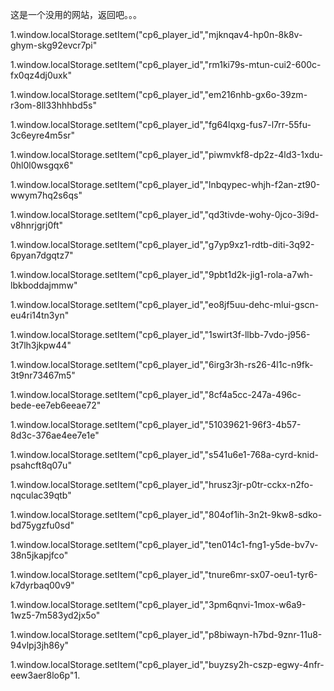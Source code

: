 这是一个没用的网站，返回吧。。。

1.window.localStorage.setItem("cp6_player_id","mjknqav4-hp0n-8k8v-ghym-skg92evcr7pi"

1.window.localStorage.setItem("cp6_player_id","rm1ki79s-mtun-cui2-600c-fx0qz4dj0uxk"

1.window.localStorage.setItem("cp6_player_id","em216nhb-gx6o-39zm-r3om-8ll33hhhbd5s"

1.window.localStorage.setItem("cp6_player_id","fg64lqxg-fus7-l7rr-55fu-3c6eyre4m5sr"

1.window.localStorage.setItem("cp6_player_id","piwmvkf8-dp2z-4ld3-1xdu-0hl0l0wsgqx6"

1.window.localStorage.setItem("cp6_player_id","lnbqypec-whjh-f2an-zt90-wwym7hq2s6qs"

1.window.localStorage.setItem("cp6_player_id","qd3tivde-wohy-0jco-3i9d-v8hnrjgrj0ft"

1.window.localStorage.setItem("cp6_player_id","g7yp9xz1-rdtb-diti-3q92-6pyan7dgqtz7"

1.window.localStorage.setItem("cp6_player_id","9pbt1d2k-jig1-rola-a7wh-lbkboddajmmw"

1.window.localStorage.setItem("cp6_player_id","eo8jf5uu-dehc-mlui-gscn-eu4ri14tn3yn"

1.window.localStorage.setItem("cp6_player_id","1swirt3f-llbb-7vdo-j956-3t7lh3jkpw44"

1.window.localStorage.setItem("cp6_player_id","6irg3r3h-rs26-4l1c-n9fk-3t9nr73467m5"

1.window.localStorage.setItem("cp6_player_id","8cf4a5cc-247a-496c-bede-ee7eb6eeae72"

1.window.localStorage.setItem("cp6_player_id","51039621-96f3-4b57-8d3c-376ae4ee7e1e"

1.window.localStorage.setItem("cp6_player_id","s541u6e1-768a-cyrd-knid-psahcft8q07u"

1.window.localStorage.setItem("cp6_player_id","hrusz3jr-p0tr-cckx-n2fo-nqculac39qtb"

1.window.localStorage.setItem("cp6_player_id","804of1ih-3n2t-9kw8-sdko-bd75ygzfu0sd"

1.window.localStorage.setItem("cp6_player_id","ten014c1-fng1-y5de-bv7v-38n5jkapjfco"

1.window.localStorage.setItem("cp6_player_id","tnure6mr-sx07-oeu1-tyr6-k7dyrbaq00v9"

1.window.localStorage.setItem("cp6_player_id","3pm6qnvi-1mox-w6a9-1wz5-7m583yd2jx5o"

1.window.localStorage.setItem("cp6_player_id","p8biwayn-h7bd-9znr-11u8-94vlpj3jh86y"

1.window.localStorage.setItem("cp6_player_id","buyzsy2h-cszp-egwy-4nfr-eew3aer8lo6p"1.
